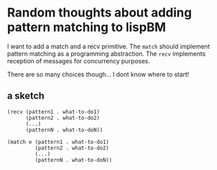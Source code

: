 
# Random thoughts about adding pattern matching to lispBM 


I want to add a match and a recv primitive. The `match` should implement pattern matching as a programming abstraction. 
The `recv` implements reception of messages for concurrency purposes. 

There are so many choices though... I dont know where to start! 



## a sketch

``` 
(recv (pattern1 . what-to-do1)
      (pattern2 . what-to-do2)
      (...)
      (patternN . what-to-doN))
```

```
(match e (pattern1 . what-to-do1)
         (pattern2 . what-to-do2)
         (...)
         (patternN . what-to-doN))
```
